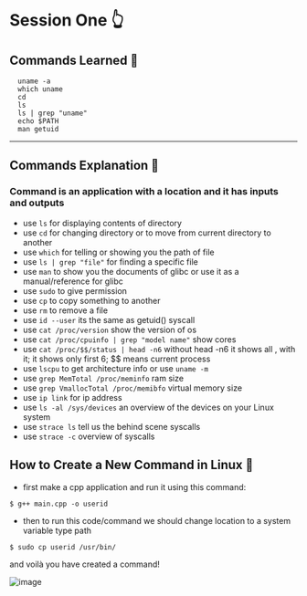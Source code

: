 # Session One 👆
## Commands Learned 👾
```
  uname -a
  which uname
  cd
  ls
  ls | grep "uname"
  echo $PATH
  man getuid
```
___

## Commands Explanation 👾
  ### Command is an application with a location and it has inputs and outputs
   * use `ls` for displaying contents of directory
   * use `cd` for changing directory or to move from current directory to another
   * use `which` for telling or showing you the path of file
   * use `ls | grep "file"` for finding a specific file
   * use `man` to show you the documents of glibc or use it as a manual/reference for glibc
   * use `sudo` to give permission
   * use `cp` to copy something to another
   * use `rm` to remove a file
   * use `id --user` its the same as getuid() syscall
   * use `cat /proc/version` show the version of os
   * use `cat /proc/cpuinfo | grep "model name"` show cores
   * use `cat /proc/$$/status | head -n6` without head -n6 it shows all , with it; it shows only first 6; $$ means current process
   * use `lscpu` to get architecture info or use `uname -m`
   * use `grep MemTotal /proc/meminfo` ram size
   * use `grep VmallocTotal /proc/memibfo` virtual memory size
   * use `ip link` for ip address  
   * use `ls -al /sys/devices` an overview of the devices on your Linux system
   * use `strace ls` tell us the behind scene syscalls
   * use `strace -c` overview of syscalls 


## How to Create a New Command in Linux 👾
  * first make a cpp application and run it using this command:
```
$ g++ main.cpp -o userid
```
  * then to run this code/command we should change location to a system variable type path 
```
$ sudo cp userid /usr/bin/
```
  and voilà you have created a command!
  
  ![image](https://github.com/Reemaa828/Linux_11_5/assets/112731236/59ffa8a3-3fa0-4a8b-84b5-ed785d30c9d8)



